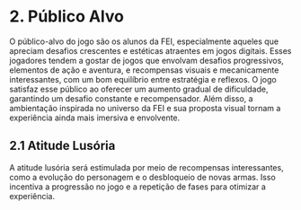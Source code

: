 # 2. Público Alvo

O público-alvo do jogo são os alunos da FEI, especialmente aqueles que apreciam desafios
crescentes e estéticas atraentes em jogos digitais. Esses jogadores tendem a gostar de jogos
que envolvam desafios progressivos, elementos de ação e aventura, e recompensas visuais e
mecanicamente interessantes, com um bom equilíbrio entre estratégia e reflexos. O jogo satisfaz
esse público ao oferecer um aumento gradual de dificuldade, garantindo um desafio constante e
recompensador. Além disso, a ambientação inspirada no universo da FEI e sua proposta visual
tornam a experiência ainda mais imersiva e envolvente.

## 2.1 Atitude Lusória

A atitude lusória será estimulada por meio de recompensas interessantes, como a evolução
do personagem e o desbloqueio de novas armas. Isso incentiva a progressão no jogo e a repetição
de fases para otimizar a experiência.

